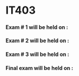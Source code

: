 # IT403

  #### Exam # 1 will be held on :
  #### Exam # 2 will be held on : 
  #### Exam # 3 will be held on : 
  #### Final exam will be held on : 
